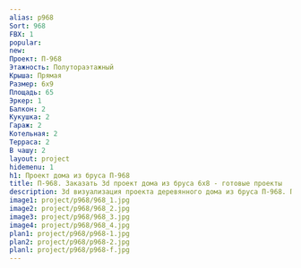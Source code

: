 ```yaml
---
alias: p968
Sort: 968
FBX: 1
popular: 
new: 
Проект: П-968
Этажность: Полутораэтажный
Крыша: Прямая
Размер: 6х9
Площадь: 65
Эркер: 1
Балкон: 2
Кукушка: 2
Гараж: 2
Котельная: 2
Терраса: 2
В чашу: 2
layout: project
hidemenu: 1
h1: Проект дома из бруса П-968
title: П-968. Заказать 3d проект дома из бруса 6х8 - готовые проекты
description: 3d визуализация проекта деревянного дома из бруса П-968. Площадь 65 м2, размер 6х8. Вы можете внести любые изменения в проект.
image1: project/p968/968_1.jpg
image2: project/p968/968_2.jpg
image3: project/p968/968_3.jpg
image4: project/p968/968_4.jpg
plan1: project/p968/p968-1.jpg
plan2: project/p968/p968-2.jpg
planl: project/p968/p968-f.jpg
---
```

